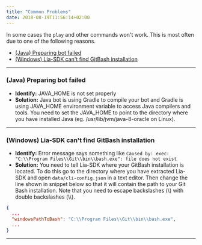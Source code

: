 ```yaml
---
title: "Common Problems"
date: 2018-08-19T11:56:14+02:00
---
```


In some cases the ```play``` and other commands won't work. This is most often due to one of the following reasons.

* [(Java) Preparing bot failed](/common-problems/#java-preparing-bot-failed)
* [(Windows) Lia-SDK can't find GitBash installation](/common-problems/#windows-lia-sdk-can-t-find-gitbash-installation)

----

### (Java) Preparing bot failed
  * **Identify:** JAVA_HOME is not set properly 
  * **Solution:** Java bot is using Gradle to compile your bot and Gradle is using JAVA_HOME environment variable to access Java compilers and tools. 
  You need to set the JAVA_HOME to point to the directory where you have installed Java (eg. /usr/lib/jvm/java-8-oracle on Linux).

----

### (Windows) Lia-SDK can't find GitBash installation
  * **Identify:** Error message says something like ```Caused by: exec: "C:\\Program Files\\Git\\bin\\bash.exe": file does not exist```
  * **Solution:** You need to tell Lia-SDK where your GitBash installation is located. To do this go to the directory where you have extracted Lia-SDK and open ```data/cli-config.json``` in a text editor. Then change the line shown in snippet below so that it will contain the path to your Git Bash installation. Note that you need to escape backslashes (\\) with double backslashes (\\\\).


```json
{ 
  ...
  "windowsPathToBash": "C:\\Program Files\\Git\\bin\\bash.exe",
  ...
}
```

----